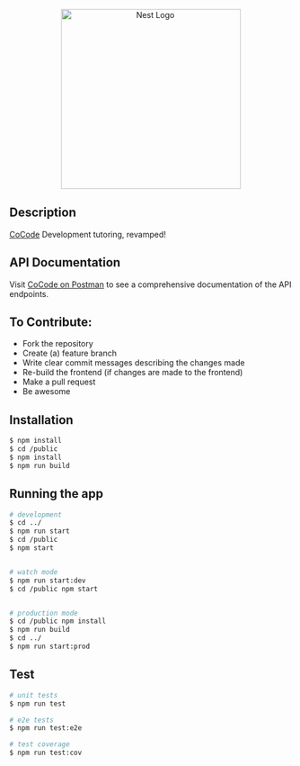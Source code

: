 <p align="center">
  <a href="http://nestjs.com/" target="blank"><img src="https://nestjs.com/img/logo_text.svg" width="320" alt="Nest Logo" /></a>
</p>

## Description

[CoCode](https://github.com/parsasi/cocode) Development tutoring, revamped!


## API Documentation
Visit [CoCode on Postman](https://documenter.getpostman.com/view/2284249/TVRg89xQ) to see a comprehensive documentation of the API endpoints.

## To Contribute:

- Fork the repository
- Create (a) feature branch
- Write clear commit messages describing the changes made
- Re-build the frontend (if changes are made to the frontend)
- Make a pull request
- Be awesome

## Installation

```bash
$ npm install
$ cd /public
$ npm install
$ npm run build
```

## Running the app

```bash
# development
$ cd ../
$ npm run start
$ cd /public
$ npm start


# watch mode
$ npm run start:dev
$ cd /public npm start


# production mode
$ cd /public npm install
$ npm run build
$ cd ../
$ npm run start:prod
```

## Test

```bash
# unit tests
$ npm run test

# e2e tests
$ npm run test:e2e

# test coverage
$ npm run test:cov
```
